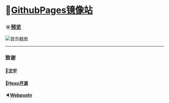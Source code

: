 # :blue_book:[GithubPages镜像站][1] #

### :sunny:[预览][2] ###
![首页截图][3]

---
### 致谢
#### :whale:[沈宇][4] ####
#### :tada:[Hexo开源][5] ####
#### :speaker:[Webpushr][6] ####


[1]: https://boom1999.github.io/
[2]: https://www.lingzhicheng.cn
[3]: https://www.lingzhicheng.cn/usr/file/web_img/demo.jpg
[4]: https://shen-yu.gitee.io/
[5]: https://hexo.io/zh-cn/
[6]: https://www.webpushr.com/